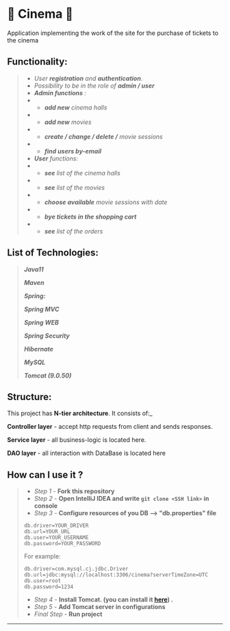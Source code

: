 # 🎥 Cinema 🎥
Application implementing the work of the site for the purchase of tickets to the cinema <br />

## Functionality:
>- _User **registration** and **authentication**_.
>- _Possibility to be in the role of **admin / user**_
>- _**Admin functions** :_
>- - _**add new** cinema halls_
>- - _**add new** movies_
>- - _**create / change / delete /** movie sessions_
>- - _**find users by-email**_
>- _**User** functions:_
>- - _**see** list of the cinema halls_
>- - _**see** list of the movies_
>- - _**choose available** movie sessions with date_ 
>- - _**bye tickets in the shopping cart**_
>- - _**see** list of the orders_

## List of Technologies:

>_**Java11**_
>
>_**Maven**_
>
> _**Spring:**_
>
>_**Spring MVC**_
>
>_**Spring WEB**_
>
>_**Spring Security**_
>
>_**Hibernate**_
>
>_**MySQL**_
>
>_**Tomcat (9.0.50)**_

## Structure:
This project has **N-tier architecture**. It consists of:_

**Controller layer** - accept http requests from client and sends responses.

**Service layer** - all business-logic is located here.

**DAO layer** - all interaction with DataBase is located here

## How can I use it ?
>- _Step 1_ - **Fork this repository**
>- _Step 2_ - **Open IntelliJ IDEA and write `git clone <SSH link>` in console**
>- _Step 3_ - **Configure resources of you DB --> "db.properties" file**
>```properties
>db.driver=YOUR_DRIVER
>db.url=YOUR_URL
>db.user=YOUR_USERNAME
>db.password=YOUR_PASSWORD
>```
>For example:
>```properties
>db.driver=com.mysql.cj.jdbc.Driver
>db.url=jdbc:mysql://localhost:3306/cinema?serverTimeZone=UTC
>db.user=root
>db.password=1234
>```
>- _Step 4_ - **Install Tomcat. (you can install it [here](https://tomcat.apache.org/download-90.cgi)) .**
>- _Step 5_ - **Add Tomcat server in configurations**
>- _Final Step_ - **Run project**
___
